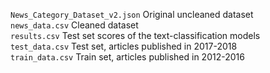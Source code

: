 `News_Category_Dataset_v2.json` Original uncleaned dataset  
`news_data.csv` Cleaned dataset  
`results.csv` Test set scores of the text-classification models  
`test_data.csv` Test set, articles published in 2017-2018  
`train_data.csv` Train set, articles published in 2012-2016  

